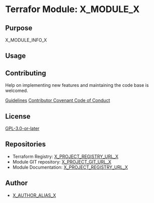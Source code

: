 # Terrafor Module: X_MODULE_X

## Purpose

X_MODULE_INFO_X

## Usage

## Contributing

Help on implementing new features and maintaining the code base is welcomed.

[Guidelines](X_PROJECT_CONTRIBUTING_URL_X)
[Contributor Covenant Code of Conduct](X_PROJECT_GUILDELINES_URL_X)

## License

[GPL-3.0-or-later](https://www.gnu.org/licenses/gpl-3.0.txt)

## Repositories

- Terraform Registry: [X_PROJECT_REGISTRY_URL_X](X_PROJECT_REGISTRY_URL_X)
- Module GIT repository: [X_PROJECT_GIT_URL_X](X_PROJECT_GIT_URL_X)
- Module Documentation: [X_PROJECT_REGISTRY_URL_X](X_PROJECT_REGISTRY_URL_X)

## Author

- [X_AUTHOR_ALIAS_X](X_AUTHOR_GIT_URL_X)
